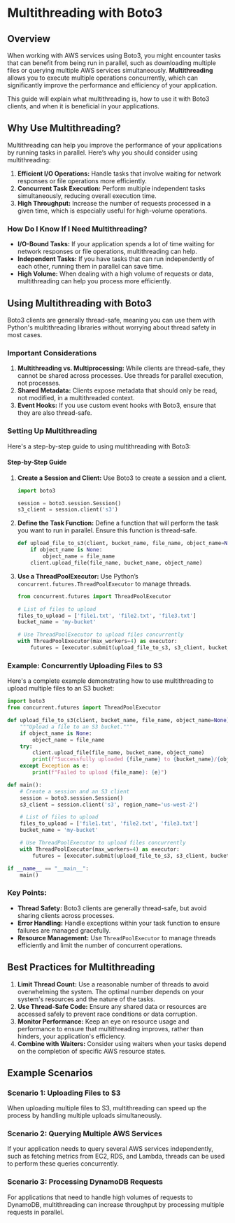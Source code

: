 # Multithreading with Boto3

## Overview

When working with AWS services using Boto3, you might encounter tasks that can benefit from being run in parallel, such as downloading multiple files or querying multiple AWS services simultaneously. **Multithreading** allows you to execute multiple operations concurrently, which can significantly improve the performance and efficiency of your application.

This guide will explain what multithreading is, how to use it with Boto3 clients, and when it is beneficial in your applications.

## Why Use Multithreading?

Multithreading can help you improve the performance of your applications by running tasks in parallel. Here’s why you should consider using multithreading:

1. **Efficient I/O Operations:** Handle tasks that involve waiting for network responses or file operations more efficiently.
2. **Concurrent Task Execution:** Perform multiple independent tasks simultaneously, reducing overall execution time.
3. **High Throughput:** Increase the number of requests processed in a given time, which is especially useful for high-volume operations.

### How Do I Know If I Need Multithreading?

- **I/O-Bound Tasks:** If your application spends a lot of time waiting for network responses or file operations, multithreading can help.
- **Independent Tasks:** If you have tasks that can run independently of each other, running them in parallel can save time.
- **High Volume:** When dealing with a high volume of requests or data, multithreading can help you process more efficiently.

## Using Multithreading with Boto3

Boto3 clients are generally thread-safe, meaning you can use them with Python's multithreading libraries without worrying about thread safety in most cases.

### Important Considerations

1. **Multithreading vs. Multiprocessing:** While clients are thread-safe, they cannot be shared across processes. Use threads for parallel execution, not processes.
2. **Shared Metadata:** Clients expose metadata that should only be read, not modified, in a multithreaded context.
3. **Event Hooks:** If you use custom event hooks with Boto3, ensure that they are also thread-safe.

### Setting Up Multithreading

Here's a step-by-step guide to using multithreading with Boto3:

#### Step-by-Step Guide

1. **Create a Session and Client:** Use Boto3 to create a session and a client.

   ```python
   import boto3

   session = boto3.session.Session()
   s3_client = session.client('s3')
   ```

2. **Define the Task Function:** Define a function that will perform the task you want to run in parallel. Ensure this function is thread-safe.

   ```python
   def upload_file_to_s3(client, bucket_name, file_name, object_name=None):
       if object_name is None:
           object_name = file_name
       client.upload_file(file_name, bucket_name, object_name)
   ```

3. **Use a ThreadPoolExecutor:** Use Python’s `concurrent.futures.ThreadPoolExecutor` to manage threads.

   ```python
   from concurrent.futures import ThreadPoolExecutor

   # List of files to upload
   files_to_upload = ['file1.txt', 'file2.txt', 'file3.txt']
   bucket_name = 'my-bucket'

   # Use ThreadPoolExecutor to upload files concurrently
   with ThreadPoolExecutor(max_workers=4) as executor:
       futures = [executor.submit(upload_file_to_s3, s3_client, bucket_name, file) for file in files_to_upload]
   ```

### Example: Concurrently Uploading Files to S3

Here's a complete example demonstrating how to use multithreading to upload multiple files to an S3 bucket:

```python
import boto3
from concurrent.futures import ThreadPoolExecutor

def upload_file_to_s3(client, bucket_name, file_name, object_name=None):
    """Upload a file to an S3 bucket."""
    if object_name is None:
        object_name = file_name
    try:
        client.upload_file(file_name, bucket_name, object_name)
        print(f"Successfully uploaded {file_name} to {bucket_name}/{object_name}")
    except Exception as e:
        print(f"Failed to upload {file_name}: {e}")

def main():
    # Create a session and an S3 client
    session = boto3.session.Session()
    s3_client = session.client('s3', region_name='us-west-2')

    # List of files to upload
    files_to_upload = ['file1.txt', 'file2.txt', 'file3.txt']
    bucket_name = 'my-bucket'

    # Use ThreadPoolExecutor to upload files concurrently
    with ThreadPoolExecutor(max_workers=4) as executor:
        futures = [executor.submit(upload_file_to_s3, s3_client, bucket_name, file) for file in files_to_upload]

if __name__ == "__main__":
    main()
```

### Key Points:

- **Thread Safety:** Boto3 clients are generally thread-safe, but avoid sharing clients across processes.
- **Error Handling:** Handle exceptions within your task function to ensure failures are managed gracefully.
- **Resource Management:** Use `ThreadPoolExecutor` to manage threads efficiently and limit the number of concurrent operations.

## Best Practices for Multithreading

1. **Limit Thread Count:** Use a reasonable number of threads to avoid overwhelming the system. The optimal number depends on your system's resources and the nature of the tasks.
2. **Use Thread-Safe Code:** Ensure any shared data or resources are accessed safely to prevent race conditions or data corruption.
3. **Monitor Performance:** Keep an eye on resource usage and performance to ensure that multithreading improves, rather than hinders, your application's efficiency.
4. **Combine with Waiters:** Consider using waiters when your tasks depend on the completion of specific AWS resource states.

## Example Scenarios

### Scenario 1: Uploading Files to S3

When uploading multiple files to S3, multithreading can speed up the process by handling multiple uploads simultaneously.

### Scenario 2: Querying Multiple AWS Services

If your application needs to query several AWS services independently, such as fetching metrics from EC2, RDS, and Lambda, threads can be used to perform these queries concurrently.

### Scenario 3: Processing DynamoDB Requests

For applications that need to handle high volumes of requests to DynamoDB, multithreading can increase throughput by processing multiple requests in parallel.
